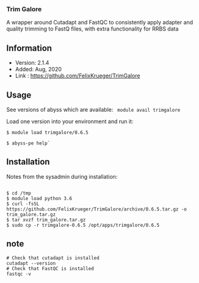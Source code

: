 ### Trim Galore
A wrapper around Cutadapt and FastQC to consistently apply adapter and quality trimming to FastQ files, with extra functionality for RRBS data

## Information

  * Version: 2.1.4
  * Added: Aug, 2020
  * Link : https://github.com/FelixKrueger/TrimGalore
  

## Usage 
See versions of abyss which are available:
  ` module avail trimgalore`

Load one version into your environment and run it:
```
$ module load trimgalore/0.6.5

$ abyss-pe help`
```

 ## Installation
Notes from the sysadmin during installation:


```

$ cd /tmp
$ module load python 3.6
$ curl -fsSL https://github.com/FelixKrueger/TrimGalore/archive/0.6.5.tar.gz -o trim_galore.tar.gz
$ tar xvzf trim_galore.tar.gz
$ sudo cp -r trimgalore-0.6.5 /opt/apps/trimgalore/0.6.5
```


## note
```
# Check that cutadapt is installed
cutadapt --version
# Check that FastQC is installed
fastqc -v 
```
